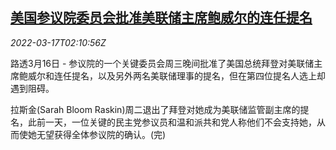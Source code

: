 <!--1647484263000-->
[美国参议院委员会批准美联储主席鲍威尔的连任提名](https://cn.reuters.com/article/us-senate-fed-powell-nomination-0317-idCNKCS2LE06X)
------

<div><i>2022-03-17T02:10:56Z</i></div><p>路透3月16日 - 参议院的一个关键委员会周三晚间批准了美国总统拜登对美联储主席鲍威尔和连任提名，以及另外两名美联储理事的提名，但在第四位提名人选上却遇到阻碍。</p><p>拉斯金(Sarah Bloom Raskin)周二退出了拜登对她成为美联储监管副主席的提名，此前一天，一位关键的民主党参议员和温和派共和党人称他们不会支持她，从而使她无望获得全体参议院的确认。(完)</p>
